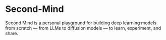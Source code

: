 # Second-Mind
Second Mind is a personal playground for building deep learning models from scratch — from LLMs to diffusion models — to learn, experiment, and share.